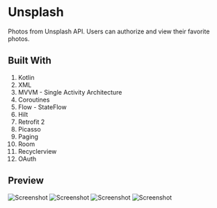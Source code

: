 # Unsplash
Photos from  Unsplash API. Users can authorize and view their favorite photos. 

## Built With
1. Kotlin
2. XML
3. MVVM - Single Activity Architecture
4. Coroutines
5. Flow - StateFlow
6. Hilt
7. Retrofit 2
8. Picasso
9. Paging
10. Room
11. Recyclerview
12. OAuth

## Preview
![Screenshot](onboarding.png)
![Screenshot](authorize.png) 
![Screenshot](home.png)
![Screenshot](collections.png)
